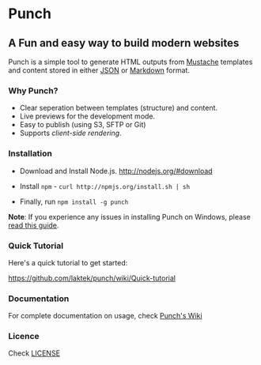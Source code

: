 # Punch 
## A Fun and easy way to build modern websites  

Punch is a simple tool to generate HTML outputs from [Mustache](http://mustache.github.com/) templates and content stored in either [JSON](http://json.org) or [Markdown](daringfireball.net/projects/markdown/) format.

### Why Punch?

* Clear seperation between templates (structure) and content.
* Live previews for the development mode.
* Easy to publish (using S3, SFTP or Git)
* Supports _client-side rendering_.

### Installation

* Download and Install Node.js. http://nodejs.org/#download 

* Install `npm` - `curl http://npmjs.org/install.sh | sh`

* Finally, run `npm install -g punch`

**Note**: If you experience any issues in installing Punch on Windows, please [read this guide](https://github.com/laktek/punch/wiki/Windows).

### Quick Tutorial

Here's a quick tutorial to get started:

https://github.com/laktek/punch/wiki/Quick-tutorial

### Documentation

For complete documentation on usage, check [Punch's Wiki](https://github.com/laktek/punch/wiki)

### Licence

Check [LICENSE](https://github.com/laktek/punch/blob/master/LICENSE)

